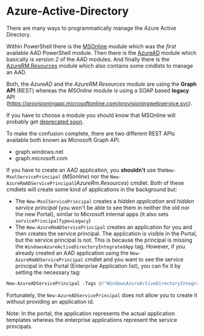 # Azure-Active-Directory

There are many ways to programmatically manage the Azure Active Directory. 

Within PowerShell there is the [MSOnline](https://docs.microsoft.com/en-us/powershell/msonline/) module which was the *first* available AAD PowerShell module.
Then there is the [AzureAD](https://docs.microsoft.com/en-us/powershell/azuread/v2/azureactivedirectory) module which basically is  *version 2* of the AAD modules. And finally there is the [AzureRM.Resources](https://www.powershellgallery.com/packages/AzureRM.Resources) module which also contains some cmdlets to manage an AAD. 

Both, the *AzureAD* and the *AzureRM.Resources* module are using the **Graph API** (REST) whereas the *MSOnline* module is using a SOAP based **legacy** API (https://provisioningapi.microsoftonline.com/provisioningwebservice.svc).

If you have to choose a module you should know that MSOnline will probably get [deprecated soon](https://docs.microsoft.com/en-us/powershell/msonline/). 

To make the confusion complete, there are two different REST APIs available both known as Microsoft Graph API.
- graph.windows.net 
- graph.microsoft.com

If you have to create an AAD application, you **shouldn't** use the```New-MsolServicePrincipal``` (*MSonline*) nor the ```New-AzureRmADServicePrincipal```(*AzureRm.Resources*) cmdlet. 
Both of these cmdlets will create some kind of applications in the background but:
- The ```New-MsolServicePrincipal``` creates a *hidden application* and *hidden service principal* (you won't be able to see them in neither the old nor the new Portal), similar to Microsoft internal apps (it also sets ```servicePrincipalType=Legacy```)
- The ```New-AzureRmADServicePrincipal``` creates an application for you and then creates the service principal. The application is visible in the Portal, but the service principal is not. This is because the principal is missing the ```WindowsAzureActiveDirectoryIntegratedApp``` tag. 
However, if you already created an AAD application using the ```New-AzureRmADServicePrincipal``` cmdlet and you want to see the service principal in the Portal (Enterprise Application list), you can fix it by setting the necessary tag:
```powershell
New-AzureADServicePrincipal -Tags @("WindowsAzureActiveDirectoryIntegratedApp") -AppId <APPID>
```
Fortunately, the ```New-AzureADServicePrincipal``` does not allow you to create it without providing an application id. 


Note: In the portal, the application represents the actual application templates whereas the enterprise applications represent the service principals.
